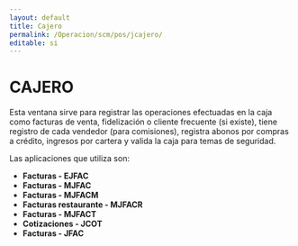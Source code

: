 ```yaml
---
layout: default
title: Cajero
permalink: /Operacion/scm/pos/jcajero/
editable: si
---
```


# CAJERO  

Esta ventana sirve para registrar las operaciones efectuadas en la caja como facturas de venta, fidelización o cliente frecuente (si existe), tiene registro de cada vendedor (para comisiones), registra abonos por compras a crédito, ingresos por cartera y valida la caja para temas de seguridad.  

Las aplicaciones que utiliza son:  

* **Facturas - EJFAC**  
* **Facturas - MJFAC**  
* **Facturas - MJFACM**  
* **Facturas restaurante - MJFACR**  
* **Facturas - MJFACT**  
* **Cotizaciones - JCOT**  
* **Facturas - JFAC**

